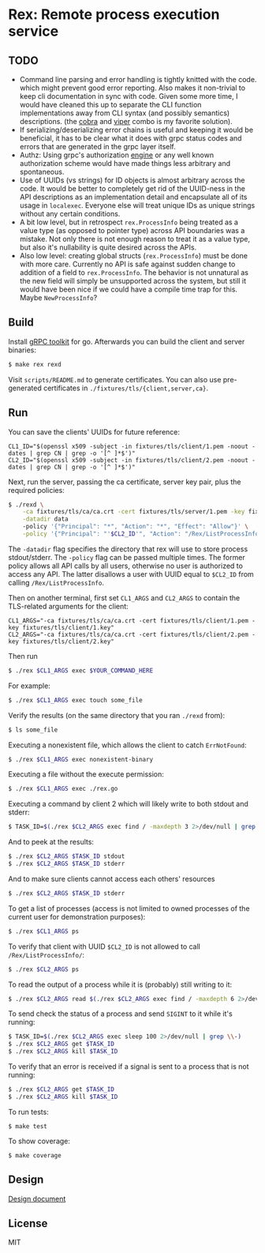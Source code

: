 # Rex: Remote process execution service

## TODO
 - Command line parsing and error handling is tightly knitted with the code.
   which might prevent good error reporting. Also makes it non-trivial to
   keep cli documentation in sync with code. Given some more time, I would
   have cleaned this up to separate the CLI function implementations away from
   CLI syntax (and possibly semantics) descriptions.
   (the [cobra](https://github.com/spf13/cobra) and
   [viper](https://github.com/spf13/viper) combo is my favorite solution).
 - If serializing/deserializing error chains is useful and keeping it would
   be beneficial, it has to be clear what it does with grpc status codes and
   errors that are generated in the grpc layer itself.
 - Authz: Using grpc's authorization [engine](https://pkg.go.dev/google.golang.org/grpc/security/authorization@v0.0.0-20201001231224-bebda80b05da/engine) or any well known authorization scheme
   would have made things less arbitrary and spontaneous.
 - Use of UUIDs (vs strings) for ID objects is almost arbitrary across the
   code. It would be better to completely get rid of the UUID-ness in the
   API descriptions as an implementation detail and encapsulate all of its
   usage in `localexec`. Everyone else will treat unique IDs as unique strings
   without any certain conditions.
 - A bit low level, but in retrospect `rex.ProcessInfo` being treated as a
   value type (as opposed to pointer type) across API boundaries was a mistake.
   Not only there is not enough reason to treat it as a value type, but also
   it's nullability is quite desired across the APIs.
 - Also low level: creating global structs (`rex.ProcessInfo`) must be done
   with more care. Currently no API is safe against sudden change to addition
   of a field to `rex.ProcessInfo`. The behavior is not unnatural as the new
   field will simply be unsupported across the system, but still it would have
   been nice if we could have a compile time trap for this. Maybe `NewProcessInfo`?

## Build
Install [gRPC toolkit](https://grpc.io/docs/languages/go/quickstart/) for go.
Afterwards you can build the client and server binaries:
```bash
$ make rex rexd
```

Visit `scripts/README.md` to generate certificates. You can also use
pre-generated certificates in `./fixtures/tls/{client,server,ca}`.
## Run

You can save the clients' UUIDs for future reference:
```
CL1_ID="$(openssl x509 -subject -in fixtures/tls/client/1.pem -noout -dates | grep CN | grep -o '[^ ]*$')"
CL2_ID="$(openssl x509 -subject -in fixtures/tls/client/2.pem -noout -dates | grep CN | grep -o '[^ ]*$')"
```

Next, run the server, passing the ca certificate, server key pair, plus the
required policies:
```bash
$ ./rexd \
    -ca fixtures/tls/ca/ca.crt -cert fixtures/tls/server/1.pem -key fixtures/tls/server/1.key \
    -datadir data
    -policy '{"Principal": "*", "Action": "*", "Effect": "Allow"}' \
    -policy '{"Principal": "'$CL2_ID'", "Action": "/Rex/ListProcessInfo", "Effect": "Deny"}'
```
The `-datadir` flag specifies the directory that rex will use to store
process stdout/stderr.
The `-policy` flag can be passed multiple times.
The former policy allows all
API calls by all users, otherwise no user is authorized to access any API.
The latter disallows a user with UUID equal to `$CL2_ID` from calling `/Rex/ListProcessInfo`.

Then on another terminal, first set `CL1_ARGS` and `CL2_ARGS` to contain the
TLS-related arguments for the client:
```
CL1_ARGS="-ca fixtures/tls/ca/ca.crt -cert fixtures/tls/client/1.pem -key fixtures/tls/client/1.key"
CL2_ARGS="-ca fixtures/tls/ca/ca.crt -cert fixtures/tls/client/2.pem -key fixtures/tls/client/2.key"
```

Then run
```bash
$ ./rex $CL1_ARGS exec $YOUR_COMMAND_HERE
```

For example:
```bash
$ ./rex $CL1_ARGS exec touch some_file
```

Verify the results (on the same directory that you ran `./rexd` from):
```bash
$ ls some_file
```

Executing a nonexistent file, which allows the client to catch `ErrNotFound`:
```bash
$ ./rex $CL1_ARGS exec nonexistent-binary
```

Executing a file without the execute permission:
```bash
$ ./rex $CL1_ARGS exec ./rex.go
```

Executing a command by client 2 which will likely write to both stdout and stderr:
```bash
$ TASK_ID=$(./rex $CL2_ARGS exec find / -maxdepth 3 2>/dev/null | grep \\-)
```
And to peek at the results:
```bash
$ ./rex $CL2_ARGS $TASK_ID stdout
$ ./rex $CL2_ARGS $TASK_ID stderr
```
And to make sure clients cannot access each others' resources
```bash
$ ./rex $CL2_ARGS $TASK_ID stderr
```

To get a list of processes (access is not limited to owned processes of the current user
for demonstration purposes):
```bash
$ ./rex $CL1_ARGS ps
```

To verify that client with UUID `$CL2_ID` is not allowed to call
`/Rex/ListProcessInfo/`:
```bash
$ ./rex $CL2_ARGS ps
```

To read the output of a process while it is (probably) still writing to it:
```bash
$ ./rex $CL2_ARGS read $(./rex $CL2_ARGS exec find / -maxdepth 6 2>/dev/null | grep \\-) stdout
```

To send check the status of a process and send `SIGINT` to it while it's running:
```bash
$ TASK_ID=$(./rex $CL2_ARGS exec sleep 100 2>/dev/null | grep \\-)
$ ./rex $CL2_ARGS get $TASK_ID
$ ./rex $CL2_ARGS kill $TASK_ID
```

To verify that an error is received if a signal is sent to a process that is
not running:
```bash
$ ./rex $CL2_ARGS get $TASK_ID
$ ./rex $CL2_ARGS kill $TASK_ID
```

To run tests:
```
$ make test
```
To show coverage:
```
$ make coverage
```

## Design
[Design document](https://docs.google.com/document/d/1ICGf0mDO4sh1-PH73gvYQXFNxD0CGETNpy9wnxx1UWM/edit?usp=sharing)

## License
MIT
